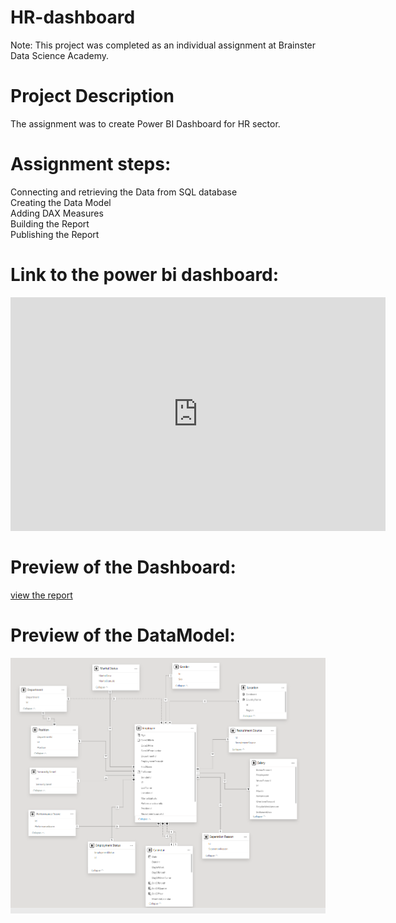 # HR-dashboard
Note: This project was completed as an individual assignment at Brainster Data Science Academy.
# Project Description 
The assignment was to create Power BI Dashboard for HR sector.   
# Assignment steps:

Connecting and retrieving the Data from SQL database  
Creating the Data Model  
Adding DAX Measures  
Building the Report  
Publishing the Report

# Link to the power bi dashboard:

[<iframe title="Tanja MB Project file" width="600" height="373.5" src="https://app.powerbi.com/view?r=eyJrIjoiZjcwMTgzNWQtNmRjYS00NmRhLTllYjAtNWE0ZjVlOWRiYTFiIiwidCI6IjEzMjViNTdhLTFjZmItNGFhZC04YTZkLTNkYmRiNWJjYjQyZCIsImMiOjl9" frameborder="0" allowFullScreen="true"></iframe>](https://app.powerbi.com/view?r=eyJrIjoiZjcwMTgzNWQtNmRjYS00NmRhLTllYjAtNWE0ZjVlOWRiYTFiIiwidCI6IjEzMjViNTdhLTFjZmItNGFhZC04YTZkLTNkYmRiNWJjYjQyZCIsImMiOjl9)

# Preview of the Dashboard:
[view the report](Tanja%20MB%20Project%20Report.pdf)

# Preview of the DataModel:
![view the Data Model](HRDataModel.png)
